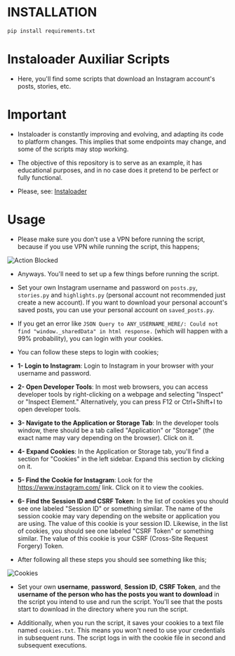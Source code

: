 # INSTALLATION

```py
pip install requirements.txt
```

# Instaloader Auxiliar Scripts
* Here, you'll find some scripts that download an Instagram account's posts, stories, etc.

# Important
* Instaloader is constantly improving and evolving, and adapting its code to platform changes. This implies that some endpoints may change, and some of the scripts may stop working.

* The objective of this repository is to serve as an example, it has educational purposes, and in no case does it pretend to be perfect or fully functional.

* Please, see: [Instaloader](https://instaloader.github.io/)

# Usage

* Please make sure you don't use a VPN before running the script, because if you use VPN while running the script, this happens;

![Action Blocked](https://github.com/isPique/Instaloader-Scripts/assets/139041426/723a4edf-806b-4e69-85d6-c0c2499db226)

* Anyways. You'll need to set up a few things before running the script.

* Set your own Instagram username and password on `posts.py`, `stories.py` and `highlights.py` (personal account not recommended just create a new account). If you want to download your personal account's saved posts, you can use your personal account on `saved_posts.py`.

* If you get an error like `JSON Query to ANY_USERNAME_HERE/: Could not find "window._sharedData" in html response.` (which will happen with a 99% probability), you can login with your cookies.

* You can follow these steps to login with cookies;

* **1- Login to Instagram**: Login to Instagram in your browser with your username and password.

* **2- Open Developer Tools**: In most web browsers, you can access developer tools by right-clicking on a webpage and selecting "Inspect" or "Inspect Element." Alternatively, you can press F12 or Ctrl+Shift+I to open developer tools.

* **3- Navigate to the Application or Storage Tab**: In the developer tools window, there should be a tab called "Application" or "Storage" (the exact name may vary depending on the browser). Click on it.

* **4- Expand Cookies**: In the Application or Storage tab, you'll find a section for "Cookies" in the left sidebar. Expand this section by clicking on it.

* **5- Find the Cookie for Instagram**: Look for the https://www.instagram.com/ link. Click on it to view the cookies.

* **6- Find the Session ID and CSRF Token**: In the list of cookies you should see one labeled "Session ID" or something similar. The name of the session cookie may vary depending on the website or application you are using. The value of this cookie is your session ID. Likewise, in the list of cookies, you should see one labeled "CSRF Token" or something similar. The value of this cookie is your CSRF (Cross-Site Request Forgery) Token.

* After following all these steps you should see something like this;

![Cookies](https://github.com/isPique/Instaloader-Scripts/assets/139041426/987ffb87-79a1-4978-b0a5-dc1e1d583e7a)

* Set your own **username**, **password**, **Session ID**, **CSRF Token**, and the **username of the person who has the posts you want to download** in the script you intend to use and run the script. You'll see that the posts start to download in the directory where you run the script.

* Additionally, when you run the script, it saves your cookies to a text file named `cookies.txt`. This means you won't need to use your credentials in subsequent runs. The script logs in with the cookie file in second and subsequent executions.
